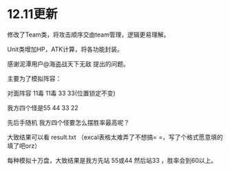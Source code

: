 # 12.11更新
修改了Team类，将攻击顺序交由team管理，逻辑更易理解。

Unit类增加HP，ATK计算，将各功能封装。

感谢泥潭用户@海盗战天下无敌  提出的问题。

主要为了模拟阵容：

对面阵容 11毒 11毒 33 33(位置锁定不变)

我方四个怪是55 44 33 22

先后手随机 我方四个怪要怎么摆胜率最高呢？

大致结果可以看 result.txt （excal表格太难弄了不想搞= =，写了个格式愿意填的填了吧orz）

每种模拟十万盘，大致结果是我方先站 55或44  然后站33 ，胜率会到60以上。

